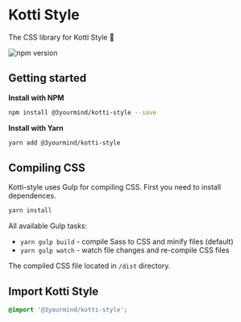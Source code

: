 # Kotti Style

The CSS library for Kotti Style 💅

![npm version](https://badge.fury.io/js/%403yourmind%2Fkotti-style.svg)

## Getting started

**Install with NPM**

```bash
npm install @3yourmind/kotti-style --save
```

**Install with Yarn**

```bash
yarn add @3yourmind/kotti-style
```

## Compiling CSS

Kotti-style uses Gulp for compiling CSS. First you need to install dependences.

```bash
yarn install
```

All available Gulp tasks:

- `yarn gulp build` - compile Sass to CSS and minify files (default)
- `yarn gulp watch` - watch file changes and re-compile CSS files

The compiled CSS file located in `/dist` directory.

## Import Kotti Style

```scss
@import '@3yourmind/kotti-style';
```
